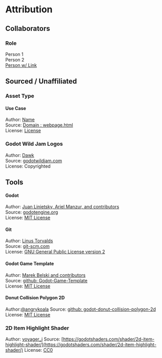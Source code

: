 # Attribution
## Collaborators

### Role
Person 1  
Person 2  
[Person w/ Link]()  


## Sourced / Unaffiliated
### Asset Type
#### Use Case
Author: [Name]()  
Source: [Domain : webpage.html]()  
License: [License]()

### Godot Wild Jam Logos
Author: [Dawk](https://coreyaroberts.com/)  
Source: [godotwildjam.com](https://godotwildjam.com/branding/)  
License: Copyrighted

## Tools
#### Godot
Author: [Juan Linietsky, Ariel Manzur, and contributors](https://godotengine.org/contact)  
Source: [godotengine.org](https://godotengine.org/)  
License: [MIT License](https://github.com/godotengine/godot/blob/master/LICENSE.txt) 

#### Git
Author: [Linus Torvalds](https://github.com/torvalds)  
Source: [git-scm.com](https://git-scm.com/downloads)  
License: [GNU General Public License version 2](https://opensource.org/licenses/GPL-2.0)

#### Godot Game Template
Author: [Marek Belski and contributors](https://github.com/Maaack/Godot-Game-Template/graphs/contributors)  
Source: [github: Godot-Game-Template](https://github.com/Maaack/Godot-Game-Template)  
License: [MIT License](LICENSE.txt)  

#### Donut Collision Polygon 2D
Author:[@angrykoala](https://github.com/angrykoala)
Source: [github: godot-donut-collision-polygon-2d](https://github.com/angrykoala/godot-donut-collision-polygon-2d)
License: [MIT License](https://github.com/angrykoala/godot-donut-collision-polygon-2d/blob/master/LICENSE)

### 2D Item Highlight Shader
Author: [voyager_i](https://godotshaders.com/author/voyager_i/)
Source: [https://godotshaders.com/shader/2d-item-highlight-shader/](https://godotshaders.com/shader/2d-item-highlight-shader/)
License: [CC0](https://creativecommons.org/publicdomain/zero/1.0/)
